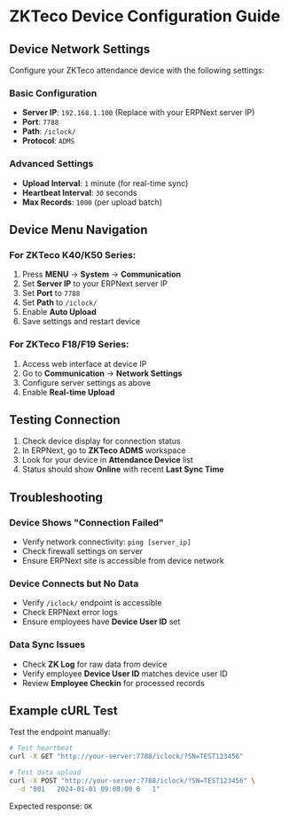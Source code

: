 # ZKTeco Device Configuration Guide

## Device Network Settings

Configure your ZKTeco attendance device with the following settings:

### Basic Configuration
- **Server IP**: `192.168.1.100` (Replace with your ERPNext server IP)
- **Port**: `7788`
- **Path**: `/iclock/`
- **Protocol**: `ADMS`

### Advanced Settings
- **Upload Interval**: `1` minute (for real-time sync)
- **Heartbeat Interval**: `30` seconds
- **Max Records**: `1000` (per upload batch)

## Device Menu Navigation

### For ZKTeco K40/K50 Series:
1. Press **MENU** → **System** → **Communication**
2. Set **Server IP** to your ERPNext server IP
3. Set **Port** to `7788`
4. Set **Path** to `/iclock/`
5. Enable **Auto Upload**
6. Save settings and restart device

### For ZKTeco F18/F19 Series:
1. Access web interface at device IP
2. Go to **Communication** → **Network Settings**
3. Configure server settings as above
4. Enable **Real-time Upload**

## Testing Connection

1. Check device display for connection status
2. In ERPNext, go to **ZKTeco ADMS** workspace
3. Look for your device in **Attendance Device** list
4. Status should show **Online** with recent **Last Sync Time**

## Troubleshooting

### Device Shows "Connection Failed"
- Verify network connectivity: `ping [server_ip]`
- Check firewall settings on server
- Ensure ERPNext site is accessible from device network

### Device Connects but No Data
- Verify `/iclock/` endpoint is accessible
- Check ERPNext error logs
- Ensure employees have **Device User ID** set

### Data Sync Issues
- Check **ZK Log** for raw data from device
- Verify employee **Device User ID** matches device user ID
- Review **Employee Checkin** for processed records

## Example cURL Test

Test the endpoint manually:

```bash
# Test heartbeat
curl -X GET "http://your-server:7788/iclock/?SN=TEST123456"

# Test data upload
curl -X POST "http://your-server:7788/iclock/?SN=TEST123456" \
  -d "001	2024-01-01 09:00:00	0	1"
```

Expected response: `OK`